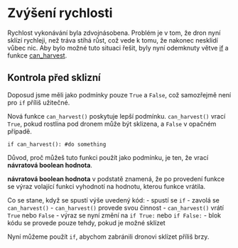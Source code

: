 # Zvýšení rychlosti
Rychlost vykonávání byla zdvojnásobena. Problém je v tom, že dron nyní sklízí rychleji, než tráva stíhá růst, což vede k tomu, že nakonec nesklidí vůbec nic. Aby bylo možné tuto situaci řešit, byly nyní odemknuty větve [if](docs/scripting/if.md) a funkce [can_harvest](functions/can_harvest).

## Kontrola před sklizní
Doposud jsme měli jako podmínky pouze `True` a `False`, což samozřejmě není pro `if` příliš užitečné.

Nová funkce `can_harvest()` poskytuje lepší podmínku. `can_harvest()` vrací `True`, pokud rostlina pod dronem může být sklizena, a `False` v opačném případě.

`if can_harvest():
	#do something`

Důvod, proč můžeš tuto funkci použít jako podmínku, je ten, že vrací **návratová boolean hodnota**.

**návratová boolean hodnota** v podstatě znamená, že po provedení funkce se výraz volající funkci vyhodnotí na hodnotu, kterou funkce vrátila.

Co se stane, když se spustí výše uvedený kód:
	- spustí se `if`
	- zavolá se `can_harvest()`
	- `can_harvest()` provede svou činnost
	- `can_harvest()` vrátí `True` nebo `False`
	- výraz se nyní změní na `if True:` nebo `if False:`
	- blok kódu se provede pouze tehdy, pokud je možné sklízet

Nyní můžeme použít `if`, abychom zabránili dronovi sklízet příliš brzy.
